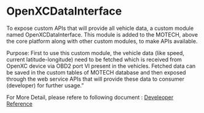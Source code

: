 # OpenXCDataInterface
To expose custom APIs that will provide all vehicle data, a custom module named OpenXCDataInterface. This module is added to the MOTECH, above the core platform along with other custom modules, to make APIs available.

Purpose: First to use this custom module, the vehicle data (like speed, current latitude-longitude) need to be fetched which is received from OpenXC device via OBD2 port VI present in the vehicles. Fetched data can be saved in the custom tables of MOTECH database and then exposed through the web service APIs that will provide these data to consumer (developer) for further usage.”

For More Detail, please refere to following document : [Develeoper Reference][]

[Develeoper Reference]:docs/MOTECH_OpenXCDataInterface_Developer%20Reference.docx
